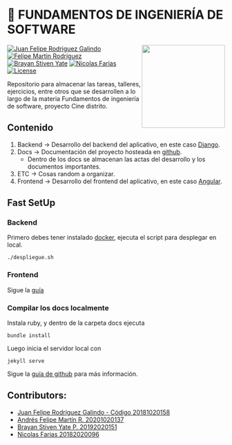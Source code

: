 # 👻  **FUNDAMENTOS DE INGENIERÍA DE SOFTWARE**

<img src="https://www.udistrital.edu.co/themes/custom/versh/images/default/preloader.png" width="192px" height="192px" align="right"/>

[![Juan Felipe Rodriguez Galindo](https://img.shields.io/badge/Juferoga-github-br?style=flat-square)][1]
[![Felipe Martin Rodríguez](https://img.shields.io/badge/felimarod-github-blue?style=flat-square)][9]
[![Brayan Stiven Yate](https://img.shields.io/badge/BrayanYate-github-br?style=flat-square)][10]
[![Nicolas Farias](https://img.shields.io/badge/NicoFarii-github-yellow?style=flat-square)][11]
[![License](https://img.shields.io/badge/License-MIT-blue?style=flat-square)][2]


Repositorio para almacenar las tareas, talleres, ejercicios, entre otros que se desarrollen a lo largo de la materia Fundamentos de ingeniería de software, proyecto Cine distrito.

## Contenido

1. Backend  → Desarrollo del backend del aplicativo, en este caso [Django][3].
2. Docs  → Documentación del proyecto hosteada en [github][5].
    - Dentro de los docs se almacenan las actas del desarrollo y los documentos importantes.
4. ETC   → Cosas random a organizar.
3. Frontend → Desarrollo del frontend del aplicativo, en este caso [Angular][4].

## Fast SetUp

### Backend
Primero debes tener instalado [docker][6], ejecuta el script para desplegar en local.

```
./despliegue.sh
```

### Frontend
Sigue la [guía][7]

### Compilar los docs localmente

Instala ruby, y dentro de la carpeta docs ejecuta 
```
bundle install
```
Luego inicia el servidor local con
```
jekyll serve
```
Sigue la [guía de github][8] para más información.

## Contributors:
 - [Juan Felipe Rodríguez Galindo - Código 20181020158][1]
 - [Andrés Felipe Martín R. 20201020137][9]
 - [Brayan Stiven Yate P. 20192020151][10]
 - [Nicolas Farias 20182020096][11]

 [1]:https://gitlab.com/Juferoga
 [2]:https://github.com/Juferoga/fis/blob/main/LICENSE
 [3]:https://angular.io/
 [4]:https://www.djangoproject.com/
 [5]:https://github.com/Juferoga/fis
 [6]:https://www.docker.com/
 [7]:https://github.com/Juferoga/fis/frontend/
 [8]:https://docs.github.com/es/pages/setting-up-a-github-pages-site-with-jekyll/adding-a-theme-to-your-github-pages-site-using-jekyll
 [9]:https://gitlab.com/felimarod
 [10]:https://gitlab.com/BrayanYate
 [11]:https://gitlab.com/nicofarii
